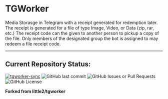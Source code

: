 # TGWorker 
Media Storasge in Telegram with a receipt generated for redemption later. 
The receipt is generated for a file of type Image, Video, or Data (zip, rar, etc.)
The receipt code can the given to another person to pickup a copy of the file. Only
members of the designated group the bot is assigned to may redeem a file receipt code.

---

## Current Repository Status:

[![tgworker-sync](https://github.com/mikeybob/tgworker/actions/workflows/UpstreamSync.yml/badge.svg)](https://github.com/mikeybob/tgworker/actions/workflows/UpstreamSync.yml) ![GitHub last commit](https://img.shields.io/github/last-commit/mikeybob/tgworker?labelColor=blue)  ![GitHub Issues or Pull Requests](https://img.shields.io/github/issues/mikeybob/tgworker?labelColor=red)  ![GitHub License](https://img.shields.io/github/license/mikeybob/tgworker)

**Forked from little2/tgworker**
